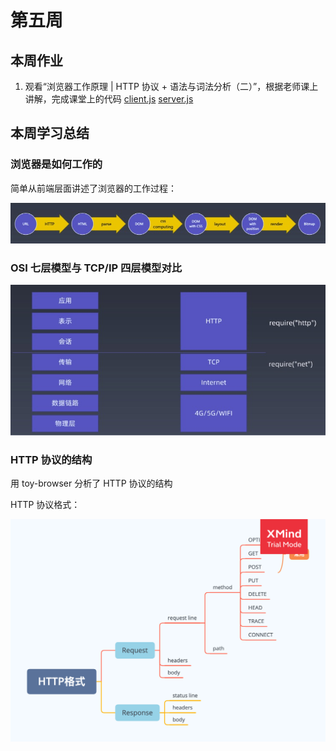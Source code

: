 # 第五周

## 本周作业

1. 观看“浏览器工作原理 | HTTP 协议 + 语法与词法分析（二）”，根据老师课上讲解，完成课堂上的代码
   [client.js](./toy-browser/client.js)
   [server.js](./toy-browser/server.js)

## 本周学习总结

### 浏览器是如何工作的

简单从前端层面讲述了浏览器的工作过程：

![浏览器工作过程](./images/url.png)

### OSI 七层模型与 TCP/IP 四层模型对比

![网络模型](./images/网络模型.png)

### HTTP 协议的结构

用 toy-browser 分析了 HTTP 协议的结构

HTTP 协议格式：

![HTTP格式](./images/HTTP格式.png)
